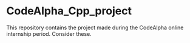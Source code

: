 # CodeAlpha_Cpp_project
This repository contains the project made during the CodeAlpha online internship period. Consider these.
